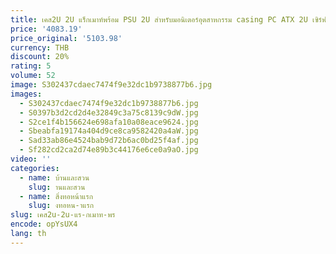 ```yaml
---
title: เคส2U 2U แร็กเมาท์พร้อม PSU 2U สำหรับมอนิเตอร์อุตสาหกรรม casing PC ATX 2U เซิร์ฟเวอร์ที่มี3.5 "HDD สำหรับระบบ ATX
price: '4083.19'
price_original: '5103.98'
currency: THB
discount: 20%
rating: 5
volume: 52
image: S302437cdaec7474f9e32dc1b9738877b6.jpg
images:
  - S302437cdaec7474f9e32dc1b9738877b6.jpg
  - S0397b3d2cd2d4e32849c3a75c8139c9dW.jpg
  - S2ce1f4b156624e698afa10a08eace9624.jpg
  - Sbeabfa19174a404d9ce8ca9582420a4aW.jpg
  - Sad33ab86e4524bab9d72b6ac0bd25f4af.jpg
  - Sf282cd2ca2d74e89b3c44176e6ce0a9aO.jpg
video: ''
categories:
  - name: บ้านและสวน
    slug: านและสวน
  - name: สิ่งทอหน้าแรก
    slug: งทอหน-าแรก
slug: เคส2u-2u-แร-กเมาท-พร
encode: opYsUX4
lang: th
---
```

  